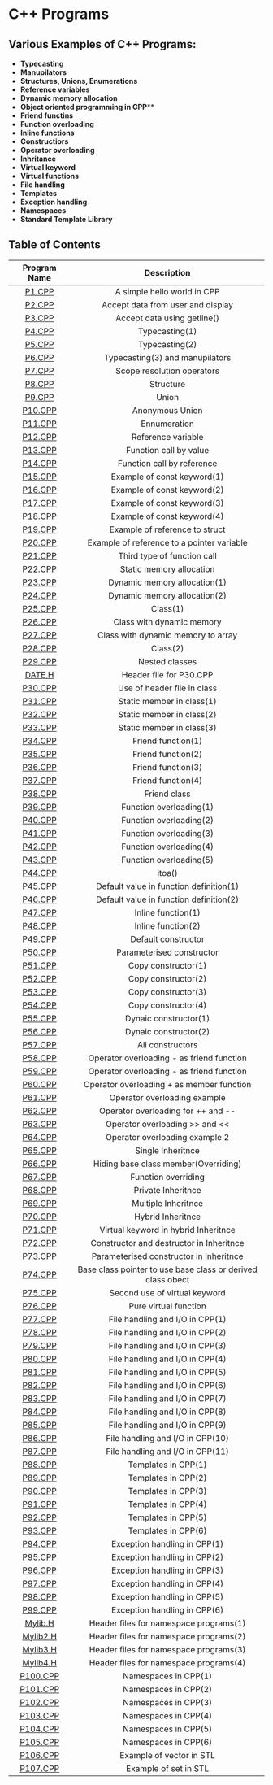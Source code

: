# C++ Programs

## Various Examples of C++ Programs:

*  **Typecasting**
*  **Manupilators**
*  **Structures, Unions, Enumerations**
*  **Reference variables**
*  **Dynamic memory allocation**
*  **Object oriented programming in CPP****
*  **Friend functins**
*  **Function overloading**
*  **Inline functions**
*  **Constructiors**
*  **Operator overloading**
*  **Inhritance**
*  **Virtual keyword**
*  **Virtual functions**
*  **File handling**
*  **Templates**
*  **Exception handling**
*  **Namespaces**
*  **Standard Template Library**


## Table of Contents

| Program Name                     | Description                          |
| :-----------------------------:  | :--------------------------------:   |
|[P1.CPP](Programs/P1.CPP)  |A simple hello world in CPP|
|[P2.CPP](Programs/P2.CPP)  |Accept data from user and display|
|[P3.CPP](Programs/P3.CPP)  |Accept data using getline()|
|[P4.CPP](Programs/P4.CPP)  |Typecasting(1)|
|[P5.CPP](Programs/P5.CPP)  |Typecasting(2)| 
|[P6.CPP](Programs/P6.CPP)  |Typecasting(3) and manupilators
|[P7.CPP](Programs/P7.CPP)  |Scope resolution operators|
|[P8.CPP](Programs/P8.CPP)  |Structure|
|[P9.CPP](Programs/P9.CPP)  |Union|
|[P10.CPP](Programs/P10.CPP)|Anonymous Union|
|[P11.CPP](Programs/P11.CPP)|Ennumeration|
|[P12.CPP](Programs/P12.CPP)|Reference variable|
|[P13.CPP](Programs/P13.CPP)|Function call by value|
|[P14.CPP](Programs/P14.CPP)|Function call by reference|
|[P15.CPP](Programs/P15.CPP)|Example of const keyword(1)|
|[P16.CPP](Programs/P16.CPP)|Example of const keyword(2)|
|[P17.CPP](Programs/P17.CPP)|Example of const keyword(3)|
|[P18.CPP](Programs/P18.CPP)|Example of const keyword(4)|
|[P19.CPP](Programs/P19.CPP)|Example of reference to struct|
|[P20.CPP](Programs/P20.CPP)|Example of reference to a pointer variable|
|[P21.CPP](Programs/P21.CPP)|Third type of function call|
|[P22.CPP](Programs/P22.CPP)|Static memory allocation|
|[P23.CPP](Programs/P23.CPP)|Dynamic memory allocation(1)|
|[P24.CPP](Programs/P24.CPP)|Dynamic memory allocation(2)|
|[P25.CPP](Programs/P25.CPP)|Class(1)|
|[P26.CPP](Programs/P26.CPP)|Class with dynamic memory|
|[P27.CPP](Programs/P27.CPP)|Class with dynamic memory to array|
|[P28.CPP](Programs/P28.CPP)|Class(2)|
|[P29.CPP](Programs/P29.CPP)|Nested classes|
|[DATE.H](Programs/DATE.H)  |Header file for P30.CPP|
|[P30.CPP](Programs/P30.CPP)|Use of header file in class|
|[P31.CPP](Programs/P31.CPP)|Static member in class(1)|
|[P32.CPP](Programs/P32.CPP)|Static member in class(2)|
|[P33.CPP](Programs/P33.CPP)|Static member in class(3)|
|[P34.CPP](Programs/P34.CPP)|Friend function(1)|
|[P35.CPP](Programs/P35.CPP)|Friend function(2)|
|[P36.CPP](Programs/P36.CPP)|Friend function(3)|
|[P37.CPP](Programs/P37.CPP)|Friend function(4)|
|[P38.CPP](Programs/P38.CPP)|Friend class|
|[P39.CPP](Programs/P39.CPP)|Function overloading(1)|
|[P40.CPP](Programs/P40.CPP)|Function overloading(2)|
|[P41.CPP](Programs/P41.CPP)|Function overloading(3)|
|[P42.CPP](Programs/P42.CPP)|Function overloading(4)|
|[P43.CPP](Programs/P43.CPP)|Function overloading(5)|
|[P44.CPP](Programs/P44.CPP)|itoa()|
|[P45.CPP](Programs/P45.CPP)|Default value in function definition(1)|
|[P46.CPP](Programs/P46.CPP)|Default value in function definition(2)|
|[P47.CPP](Programs/P47.CPP)|Inline function(1)|
|[P48.CPP](Programs/P48.CPP)|Inline function(2)|
|[P49.CPP](Programs/P49.CPP)|Default constructor|
|[P50.CPP](Programs/P50.CPP)|Parameterised constructor|
|[P51.CPP](Programs/P51.CPP)|Copy constructor(1)|
|[P52.CPP](Programs/P52.CPP)|Copy constructor(2)|
|[P53.CPP](Programs/P53.CPP)|Copy constructor(3)|
|[P54.CPP](Programs/P54.CPP)|Copy constructor(4)|
|[P55.CPP](Programs/P55.CPP)|Dynaic constructor(1)|
|[P56.CPP](Programs/P56.CPP)|Dynaic constructor(2)|
|[P57.CPP](Programs/P57.CPP)|All constructors|
|[P58.CPP](Programs/P58.CPP)|Operator overloading - as friend function|
|[P59.CPP](Programs/P59.CPP)|Operator overloading - as friend function|
|[P60.CPP](Programs/P60.CPP)|Operator overloading + as member function|
|[P61.CPP](Programs/P61.CPP)|Operator overloading example|
|[P62.CPP](Programs/P62.CPP)|Operator overloading for ++ and --|
|[P63.CPP](Programs/P63.CPP)|Operator overloading >> and <<|
|[P64.CPP](Programs/P64.CPP)|Operator overloading example 2|
|[P65.CPP](Programs/P65.CPP)|Single Inheritnce|
|[P66.CPP](Programs/P66.CPP)|Hiding base class member(Overriding)|
|[P67.CPP](Programs/P67.CPP)|Function overriding|
|[P68.CPP](Programs/P68.CPP)|Private Inheritnce|
|[P69.CPP](Programs/P69.CPP)|Multiple Inheritnce|
|[P70.CPP](Programs/P70.CPP)|Hybrid Inheritnce|
|[P71.CPP](Programs/P71.CPP)|Virtual keyword in hybrid Inheritnce|
|[P72.CPP](Programs/P72.CPP)|Constructor and destructor in Inheritnce|
|[P73.CPP](Programs/P73.CPP)|Parameterised constructor in Inheritnce|
|[P74.CPP](Programs/P74.CPP)|Base class pointer to use base class or derived class obect|
|[P75.CPP](Programs/P75.CPP)|Second use of virtual keyword|
|[P76.CPP](Programs/P76.CPP)|Pure virtual function|
|[P77.CPP](Programs/P77.CPP)|File handling and I/O in CPP(1)|
|[P78.CPP](Programs/P78.CPP)|File handling and I/O in CPP(2)|
|[P79.CPP](Programs/P79.CPP)|File handling and I/O in CPP(3)|
|[P80.CPP](Programs/P80.CPP)|File handling and I/O in CPP(4)|
|[P81.CPP](Programs/P81.CPP)|File handling and I/O in CPP(5)|
|[P82.CPP](Programs/P82.CPP)|File handling and I/O in CPP(6)|
|[P83.CPP](Programs/P83.CPP)|File handling and I/O in CPP(7)|
|[P84.CPP](Programs/P84.CPP)|File handling and I/O in CPP(8)|
|[P85.CPP](Programs/P85.CPP)|File handling and I/O in CPP(9)|
|[P86.CPP](Programs/P86.CPP)|File handling and I/O in CPP(10)|
|[P87.CPP](Programs/P87.CPP)|File handling and I/O in CPP(11)|
|[P88.CPP](Programs/P88.CPP)|Templates in CPP(1)|
|[P89.CPP](Programs/P89.CPP)|Templates in CPP(2)|
|[P90.CPP](Programs/P90.CPP)|Templates in CPP(3)|
|[P91.CPP](Programs/P91.CPP)|Templates in CPP(4)|
|[P92.CPP](Programs/P92.CPP)|Templates in CPP(5)|
|[P93.CPP](Programs/P93.CPP)|Templates in CPP(6)|
|[P94.CPP](Programs/P94.CPP)|Exception handling in CPP(1)|
|[P95.CPP](Programs/P95.CPP)|Exception handling in CPP(2)|
|[P96.CPP](Programs/P96.CPP)|Exception handling in CPP(3)|
|[P97.CPP](Programs/P97.CPP)|Exception handling in CPP(4)|
|[P98.CPP](Programs/P98.CPP)|Exception handling in CPP(5)|
|[P99.CPP](Programs/P99.CPP)|Exception handling in CPP(6)|
|[Mylib.H](Programs/Mylib.H)|Header files for namespace programs(1)|
|[Mylib2.H](Programs/Mylib2.H)|Header files for namespace programs(2)|
|[Mylib3.H](Programs/Mylib3.H)|Header files for namespace programs(3)|
|[Mylib4.H](Programs/Mylib4.H)|Header files for namespace programs(4)|
|[P100.CPP](Programs/P100.CP1)|Namespaces in CPP(1)|
|[P101.CPP](Programs/P101.CP2)|Namespaces in CPP(2)|
|[P102.CPP](Programs/P102.CP3)|Namespaces in CPP(3)|
|[P103.CPP](Programs/P103.CP4)|Namespaces in CPP(4)|
|[P104.CPP](Programs/P104.CP5)|Namespaces in CPP(5)|
|[P105.CPP](Programs/P105.CP6)|Namespaces in CPP(6)|
|[P106.CPP](Programs/P106.CP7)|Example of vector in STL|
|[P107.CPP](Programs/P107.CPP)|Example of set in STL|

